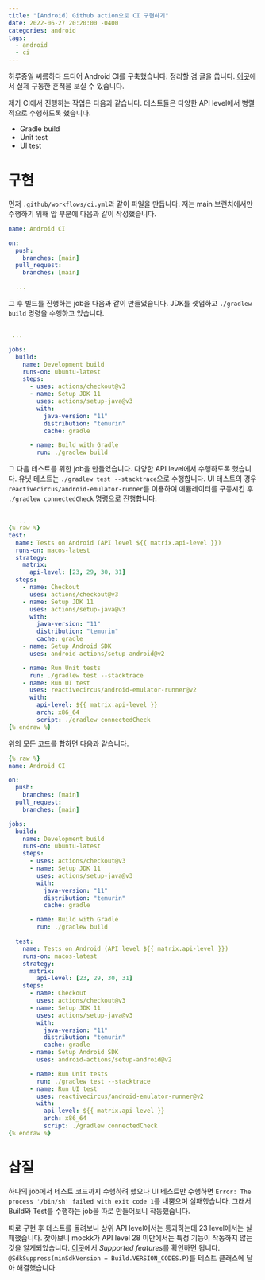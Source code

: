 ```yaml
---
title: "[Android] Github action으로 CI 구현하기"
date: 2022-06-27 20:20:00 -0400
categories: android
tags:
  - android
  - ci
---
```


하루종일 씨름하다 드디어 Android CI를 구축했습니다. 정리할 겸 글을 씁니다.
[이곳](https://github.com/jja08111/HansungNotification/actions/runs/2573543283)에서 실제 구동한 흔적을 보실 수 있습니다.

제가 CI에서 진행하는 작업은 다음과 같습니다. 테스트들은 다양한 API level에서 병렬적으로 수행하도록 했습니다.

- Gradle build
- Unit test
- UI test

# 구현

먼저 `.github/workflows/ci.yml`과 같이 파일을 만듭니다. 저는 main 브런치에서만 수행하기 위해 앞 부분에 다음과 같이 작성했습니다.

```yaml
name: Android CI

on:
  push:
    branches: [main]
  pull_request:
    branches: [main]

  ...
```

그 후 빌드를 진행하는 job을 다음과 같이 만들었습니다. JDK를 셋업하고 `./gradlew build` 명령을 수행하고 있습니다.

```yaml

 ...

jobs:
  build:
    name: Development build
    runs-on: ubuntu-latest
    steps:
      - uses: actions/checkout@v3
      - name: Setup JDK 11
        uses: actions/setup-java@v3
        with:
          java-version: "11"
          distribution: "temurin"
          cache: gradle

      - name: Build with Gradle
        run: ./gradlew build
```

그 다음 테스트를 위한 job을 만들었습니다. 다양한 API level에서 수행하도록 했습니다. 유닛 테스트는 `./gradlew test --stacktrace`으로 수행합니다.
UI 테스트의 경우 `reactivecircus/android-emulator-runner`를 이용하여 에뮬레이터를 구동시킨 후 `./gradlew connectedCheck` 명령으로 진행합니다.

```yaml

  ...
{% raw %}
test:
  name: Tests on Android (API level ${{ matrix.api-level }})
  runs-on: macos-latest
  strategy:
    matrix:
      api-level: [23, 29, 30, 31]
  steps:
    - name: Checkout
      uses: actions/checkout@v3
    - name: Setup JDK 11
      uses: actions/setup-java@v3
      with:
        java-version: "11"
        distribution: "temurin"
        cache: gradle
    - name: Setup Android SDK
      uses: android-actions/setup-android@v2

    - name: Run Unit tests
      run: ./gradlew test --stacktrace
    - name: Run UI test
      uses: reactivecircus/android-emulator-runner@v2
      with:
        api-level: ${{ matrix.api-level }}
        arch: x86_64
        script: ./gradlew connectedCheck
{% endraw %}
```

위의 모든 코드를 합하면 다음과 같습니다.

```yaml
{% raw %}
name: Android CI

on:
  push:
    branches: [main]
  pull_request:
    branches: [main]

jobs:
  build:
    name: Development build
    runs-on: ubuntu-latest
    steps:
      - uses: actions/checkout@v3
      - name: Setup JDK 11
        uses: actions/setup-java@v3
        with:
          java-version: "11"
          distribution: "temurin"
          cache: gradle

      - name: Build with Gradle
        run: ./gradlew build

  test:
    name: Tests on Android (API level ${{ matrix.api-level }})
    runs-on: macos-latest
    strategy:
      matrix:
        api-level: [23, 29, 30, 31]
    steps:
      - name: Checkout
        uses: actions/checkout@v3
      - name: Setup JDK 11
        uses: actions/setup-java@v3
        with:
          java-version: "11"
          distribution: "temurin"
          cache: gradle
      - name: Setup Android SDK
        uses: android-actions/setup-android@v2

      - name: Run Unit tests
        run: ./gradlew test --stacktrace
      - name: Run UI test
        uses: reactivecircus/android-emulator-runner@v2
        with:
          api-level: ${{ matrix.api-level }}
          arch: x86_64
          script: ./gradlew connectedCheck
{% endraw %}
```

# 삽질

하나의 job에서 테스트 코드까지 수행하려 했으나 UI 테스트만 수행하면 `Error: The process '/bin/sh' failed with exit code 1`를 내뿜으며 실패했습니다.
그래서 Build와 Test를 수행하는 job을 따로 만들어보니 작동했습니다.

따로 구현 후 테스트를 돌려보니 상위 API level에서는 통과하는데 23 level에서는 실패했습니다. 찾아보니 mockk가 API level 28 미만에서는 특정 기능이 작동하지 않는 것을 알게되었습니다.
[이곳](https://mockk.io/ANDROID.html)에서 *Supported features*를 확인하면 됩니다. `@SdkSuppress(minSdkVersion = Build.VERSION_CODES.P)`를 테스트 클래스에 달아 해결했습니다.
